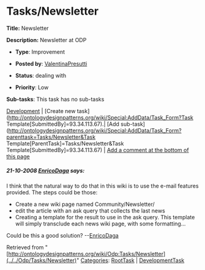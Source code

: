#  Tasks/Newsletter


__Title:__ Newsletter


__Description:__ Newsletter at ODP 


  





* __Type__: Improvement
* __Posted by__: [ValentinaPresutti](../../User/ValentinaPresutti "User:ValentinaPresutti")
* __Status__: dealing with


* __Priority__: Low




__Sub-tasks__:
This task has no sub-tasks




[Development](../../Odp/Development "Odp:Development") | [Create new task](http://ontologydesignpatterns.org/wiki/Special:AddData/Task_Form?Task Template[SubmittedBy]=93.34.113.67).| [Add sub-task](http://ontologydesignpatterns.org/wiki/Special:AddData/Task_Form?parenttask=Tasks/Newsletter&Task Template[ParentTask]=Tasks/Newsletter&Task Template[SubmittedBy]=93.34.113.67) | [Add a comment at the bottom of this page](../index.php@title=Odp%253AAdd_comment&target=Odp%253ATasks%252F../../Odp/Tasks/Newsletter#New_comment "http://ontologydesignpatterns.org/wiki/index.php?title=Odp:Add_comment&target=Odp:Tasks/Newsletter#New_comment")
#####  21-10-2008 [EnricoDaga](../../User/EnricoDaga "User:EnricoDaga") says:


I think that the natural way to do that in this wiki is to use the e-mail features provided.
The steps could be those:



* Create a new wiki page named Community/Newsletter/<date or title>
* edit the article with an ask query that collects the last <n> news
* Creating a template for the result to use in the ask query. This template will simply transclude each news wiki page, with some formatting...


Could be this a good solution? 
--[EnricoDaga](../../User/EnricoDaga "User:EnricoDaga")





Retrieved from "[http://ontologydesignpatterns.org/wiki/Odp:Tasks/Newsletter](../../Odp/Tasks/Newsletter)"
 [Categories](http://ontologydesignpatterns.org/wiki/Special:Categories "Special:Categories"): [RootTask](../../Category/RootTask "Category:RootTask") | [DevelopmentTask](../../Category/DevelopmentTask "Category:DevelopmentTask")
